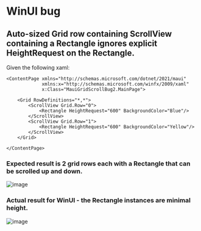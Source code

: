 # WinUI bug

## Auto-sized Grid row containing ScrollView containing a Rectangle ignores explicit HeightRequest on the Rectangle.

Given the following xaml:
```xaml
<ContentPage xmlns="http://schemas.microsoft.com/dotnet/2021/maui"
             xmlns:x="http://schemas.microsoft.com/winfx/2009/xaml"
             x:Class="MauiGridScrollBug2.MainPage">
    
    <Grid RowDefinitions="*,*">
        <ScrollView Grid.Row="0">
            <Rectangle HeightRequest="600" BackgroundColor="Blue"/>
        </ScrollView>
        <ScrollView Grid.Row="1">
            <Rectangle HeightRequest="600" BackgroundColor="Yellow"/>
        </ScrollView>
    </Grid>

</ContentPage>
```
### Expected result is 2 grid rows each with a Rectangle that can be scrolled up and down. 
![image](https://github.com/dotnet/maui/assets/16598898/276cc083-fe6b-46cd-8541-781d36f16fe3)


### Actual result for WinUI - the Rectangle instances are minimal height.
![image](https://github.com/dotnet/maui/assets/16598898/84da2f27-3260-4734-ad75-9c94dda9c647)

